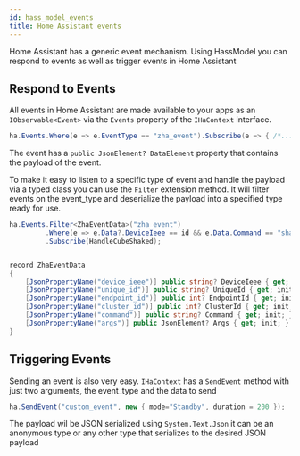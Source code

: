 ```yaml
---
id: hass_model_events
title: Home Assistant events 
---
```


Home Assistant has a generic event mechanism. Using HassModel you can respond to events as well as trigger events in Home Assistant

## Respond to Events
All events in Home Assistant are made available to your apps as an `IObservable<Event>` via the `Events` property of the `IHaContext` interface.

```csharp
ha.Events.Where(e => e.EventType == "zha_event").Subscribe(e => { /*...*/ });
```

The event has a `public JsonElement? DataElement` property that contains the payload of the event. 

To make it easy to listen to a specific type of event and handle the payload via a typed class you can use the `Filter` extension method. It will filter events on the event_type and deserialize the payload into a specified type ready for use.

```csharp
ha.Events.Filter<ZhaEventData>("zha_event")
         .Where(e => e.Data?.DeviceIeee == id && e.Data.Command == "shake")
         .Subscribe(HandleCubeShaked);


record ZhaEventData
{
    [JsonPropertyName("device_ieee")] public string? DeviceIeee { get; init; }
    [JsonPropertyName("unique_id")] public string? UniqueId { get; init; }
    [JsonPropertyName("endpoint_id")] public int? EndpointId { get; init; }
    [JsonPropertyName("cluster_id")] public int? ClusterId { get; init; }
    [JsonPropertyName("command")] public string? Command { get; init; }
    [JsonPropertyName("args")] public JsonElement? Args { get; init; }
}
```

## Triggering Events
Sending an event is also very easy. `IHaContext` has a `SendEvent` method with just two arguments, the event_type and the data to send

```csharp
ha.SendEvent("custom_event", new { mode="Standby", duration = 200 });
```

The payload wil be JSON serialized using `System.Text.Json` it can be an anonymous type or any other type that serializes to the desired JSON payload
